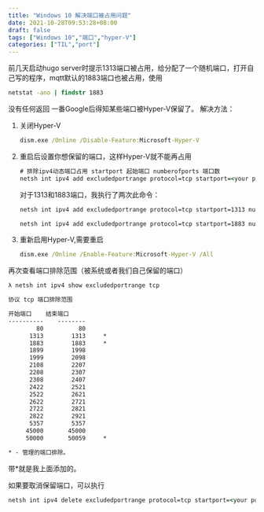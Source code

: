 ```yaml
---
title: "Windows 10 解决端口被占用问题"
date: 2021-10-28T09:53:28+08:00
draft: false
tags: ["Windows 10","端口","hyper-V"]
categories: ["TIL","port"]
---
```

前几天启动hugo server时提示1313端口被占用，给分配了一个随机端口，打开自己写的程序，mqtt默认的1883端口也被占用，使用
```cmd
netstat -ano | findstr 1883
```
没有任何返回
一番Google后得知某些端口被Hyper-V保留了。
解决方法：
1. 关闭Hyper-V
    ```cmd
    dism.exe /Online /Disable-Feature:Microsoft-Hyper-V
    ```
2. 重启后设置你想保留的端口，这样Hyper-V就不能再占用
    ```cmd
    # 排除ipv4动态端口占用 startport 起始端口 numberofports 端口数
    netsh int ipv4 add excludedportrange protocol=tcp startport=<your port> numberofports=1
    ```
    对于1313和1883端口，我执行了两次此命令：
    ```cmd
    netsh int ipv4 add excludedportrange protocol=tcp startport=1313 numberofports=1

    netsh int ipv4 add excludedportrange protocol=tcp startport=1883 numberofports=1
    ```
3. 重新启用Hyper-V,需要重启
    ```cmd
    dism.exe /Online /Enable-Feature:Microsoft-Hyper-V /All
    ```

再次查看端口排除范围（被系统或者我们自己保留的端口）
```cmd
λ netsh int ipv4 show excludedportrange tcp

协议 tcp 端口排除范围

开始端口    结束端口
----------    --------
        80          80
      1313        1313     *
      1883        1883     *
      1899        1998
      1999        2098
      2108        2207
      2208        2307
      2308        2407
      2422        2521
      2522        2621
      2622        2721
      2722        2821
      2822        2921
      5357        5357
     45000       45000
     50000       50059     *

* - 管理的端口排除。
```
带*就是我上面添加的。

如果要取消保留端口，可以执行
```cmd
netsh int ipv4 delete excludedportrange protocol=tcp startport=<your port> numberofports=1
```